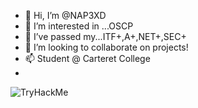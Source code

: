 - 👋 Hi, I’m @NAP3XD   
- 👀 I’m interested in ...OSCP
- 🌱 I’ve passed my...ITF+,A+,NET+,SEC+
- 💞️ I’m looking to collaborate on projects!
- 📫 Student @ Carteret College
-  

<img src="https://tryhackme-badges.s3.amazonaws.com/Dantehak5.png" alt="TryHackMe">

<!---
NAP3XD/NAP3XD is a ✨ special ✨ repository because its `README.md` (this file) appears on your GitHub profile.
You can click the Preview link to take a look at your changes.
--->
